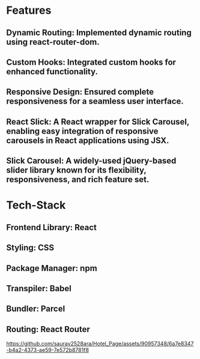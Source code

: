 # Features

## Dynamic Routing: Implemented dynamic routing using react-router-dom.
## Custom Hooks: Integrated custom hooks for enhanced functionality.
## Responsive Design: Ensured complete responsiveness for a seamless user interface.
## React Slick: A React wrapper for Slick Carousel, enabling easy integration of responsive carousels in React applications using JSX.
## Slick Carousel: A widely-used jQuery-based slider library known for its flexibility, responsiveness, and rich feature set.



# Tech-Stack

## Frontend Library: React
## Styling: CSS
## Package Manager: npm
## Transpiler: Babel
## Bundler: Parcel
## Routing: React Router



https://github.com/saurav2528ara/Hotel_Page/assets/90957348/6a7e8347-b4a2-4373-ae59-7e572b8781f8

